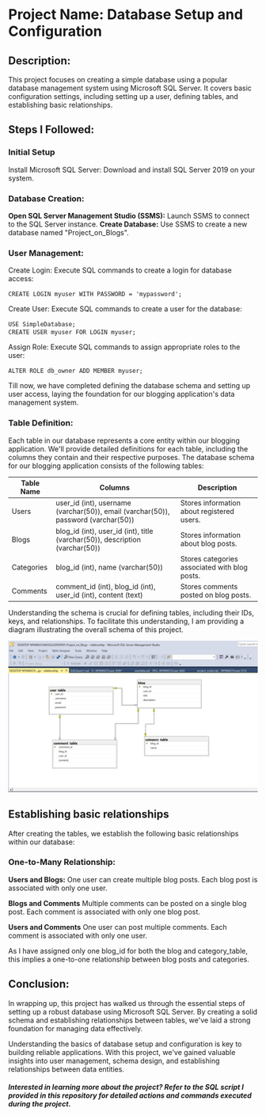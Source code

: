 # Project Name: Database Setup and Configuration
<h2>Description:</h2>
This project focuses on creating a simple database using a popular database management system using Microsoft SQL Server. It covers basic configuration settings, including setting up a user, defining tables, and establishing basic relationships.



<h2>Steps I Followed:</h2>

<h3> Initial Setup</h3>
Install Microsoft SQL Server: Download and install SQL Server 2019 on your system.

<h3> Database Creation:  </h3>
   <b>Open SQL Server Management Studio (SSMS):</b> Launch SSMS to connect to the SQL Server instance. 
   <b>Create Database:</b> Use SSMS to create a new database named "Project_on_Blogs".

<h3>  User Management:</h3>
   Create Login: Execute SQL commands to create a login for database access:

    CREATE LOGIN myuser WITH PASSWORD = 'mypassword';


   Create User: Execute SQL commands to create a user for the database:

    USE SimpleDatabase;
    CREATE USER myuser FOR LOGIN myuser;


   Assign Role: Execute SQL commands to assign appropriate roles to the user:

    ALTER ROLE db_owner ADD MEMBER myuser;
    
Till now, we have completed defining the database schema and setting up user access, laying the foundation for our blogging application's data management system.

<h3> Table Definition:</h3>
Each table in our database represents a core entity within our blogging application. We'll provide detailed definitions for each table, including the columns they contain and their respective purposes.
The database schema for our blogging application consists of the following tables:

| Table Name | Columns                               | Description                              |
|------------|---------------------------------------|------------------------------------------|
| Users      | user_id (int), username (varchar(50)), email (varchar(50)), password (varchar(50)) | Stores information about registered users. |
| Blogs      | blog_id (int), user_id (int), title (varchar(50)), description (varchar(50)) | Stores information about blog posts.     |
| Categories | blog_id (int), name (varchar(50))    | Stores categories associated with blog posts. |
| Comments   | comment_id (int), blog_id (int), user_id (int), content (text) | Stores comments posted on blog posts.    |

Understanding the schema is crucial for defining tables, including their IDs, keys, and relationships. To facilitate this understanding, I am providing a diagram illustrating the overall schema of this project.

![Database Schema Diagram](image.png)

<h2>Establishing basic relationships</h2>
After creating the tables, we establish the following basic relationships within our database:


<h3>One-to-Many Relationship:</h3> 

<b>Users and Blogs:</b>
One user can create multiple blog posts.
Each blog post is associated with only one user.


<b>Blogs and Comments</b>
Multiple comments can be posted on a single blog post.
Each comment is associated with only one blog post.

<b>Users and Comments</b>
One user can post multiple comments.
Each comment is associated with only one user.

As I have assigned only one blog_id for both the blog and category_table, this implies a one-to-one relationship between blog posts and categories.

<h2>Conclusion:</h2>
In wrapping up, this project has walked us through the essential steps of setting up a robust database using Microsoft SQL Server. By creating a solid schema and establishing relationships between tables, we've laid a strong foundation for managing data effectively.


Understanding the basics of database setup and configuration is key to building reliable applications. With this project, we've gained valuable insights into user management, schema design, and establishing relationships between data entities.


<h5>
Interested in learning more about the project? Refer to the SQL script I provided in this repository for detailed actions and commands executed during the project.</h5>